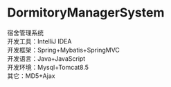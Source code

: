# DormitoryManagerSystem
宿舍管理系统<br>
开发工具：IntelliJ IDEA<br>
开发框架：Spring+Mybatis+SpringMVC<br>
开发语言：Java+JavaScript<br>
开发环境：Mysql+Tomcat8.5<br>
其它：MD5+Ajax
